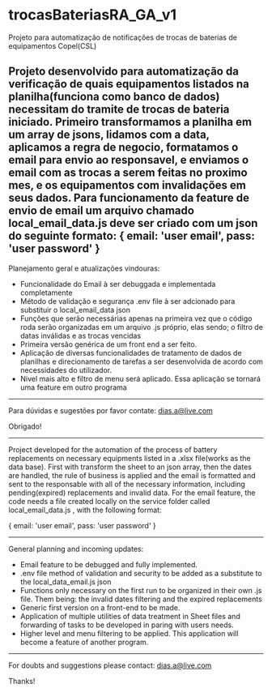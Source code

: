 # trocasBateriasRA_GA_v1
Projeto para automatização de notificações de trocas de baterias de equipamentos Copel(CSL)

Projeto desenvolvido para automatização da verificação de quais equipamentos listados na planilha(funciona como banco de dados) necessitam do tramite de trocas de bateria iniciado.
Primeiro transformamos a planilha em um array de jsons, lidamos com a data, aplicamos a regra de negocio, formatamos o email para envio ao responsavel, e enviamos o email com 
as trocas a serem feitas no proximo mes, e os equipamentos com invalidações em seus dados.
Para funcionamento da feature de envio de email um arquivo chamado local_email_data.js deve ser criado com um json do seguinte formato:
{
  email: 'user email',
  pass: 'user password'
}
-----------------------------------------------------------------------------------------------------------------------------------------------------------------------
Planejamento geral e atualizações vindouras:
- Funcionalidade do Email à ser debuggada e implementada completamente
- Método de validação e segurança .env file à ser adcionado para substituir o local_email_data json
- Funções que serão necessárias apenas na primeira vez que o código roda serão organizadas em um arquivo .js próprio, elas sendo; o filtro de datas inválidas e as trocas vencidas
- Primeira versão genérica de um front end a ser feito.
- Aplicação de diversas funcionalidades de tratamento de dados de planilhas e direcionamento de tarefas a ser desenvolvida de acordo com necessidades do utilizador.
- Nivel mais alto e filtro de menu será aplicado. Essa aplicação se tornará uma feature em outro programa

-----------------------------------------------------------------------------------------------------------------------------------------------------------------------
Para dúvidas e sugestões por favor contate: dias.a@live.com 

Obrigado!

_______________________________________________________________________________________________________________________________________________________________________

Project developed for the automation of the process of battery replacements on necessary equipments listed in a .xlsx file(works as the data base).
First with transform the sheet to an json array, then the dates are handled, the rule of business is applied and the email is formatted and sent to the responsable with all of the necessary information, including pending(expired) replacements and invalid data.
For the email feature, the code needs a file created locally on the service folder called local_email_data.js , with the following format:

{
  email: 'user email',
  pass: 'user password'
}

------------------------------------------------------------------------------------------------------------------------------------------------------------------------
General planning and incoming updates:
- Email feature to be debugged and fully implemented.
- .env file method of validation and security to be added as a substitute to the local_data_email.js json
- Functions only necessary on the first run to be organized in their own .js file. Them being: the invalid dates filtering and the expired replacements
- Generic first version on a front-end to be made.
- Application of multiple utilities of data treatment in Sheet files and forwarding of tasks to be developed in paring with users needs.
- Higher level and menu filtering to be applied. This application will become a feature of another program.

-----------------------------------------------------------------------------------------------------------------------------------------------------------------------
For doubts and suggestions please contact: dias.a@live.com 

Thanks!
